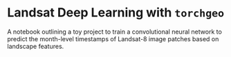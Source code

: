 # Landsat Deep Learning with `torchgeo`
A notebook outlining a toy project to train a convolutional neural network to predict the month-level timestamps of Landsat-8 image patches based on landscape features.
